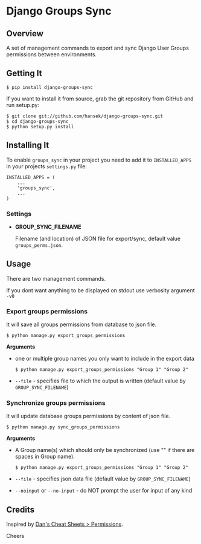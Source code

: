 # Django Groups Sync


## Overview

A set of management commands to export and sync Django User Groups permissions between environments.


## Getting It

```
$ pip install django-groups-sync
```

If you want to install it from source, grab the git repository from GitHub and run setup.py:

```
$ git clone git://github.com/hansek/django-groups-sync.git
$ cd django-groups-sync
$ python setup.py install
```

## Installing It

To enable `groups_sync` in your project you need to add it to `INSTALLED_APPS` in your projects
`settings.py` file:

```
INSTALLED_APPS = (
    ...
    'groups_sync',
    ...
)
```

### Settings

* **GROUP_SYNC_FILENAME**

  Filename (and location) of JSON file for export/sync, default value `groups_perms.json`.


## Usage

There are two management commands.

If you dont want anything to be displayed on stdout use verbosity argument `-v0`

### Export groups permissions

It will save all groups permissions from database to json file. 

```
$ python manage.py export_groups_permissions
```

**Arguments**

   * one or multiple group names you only want to include in the export data

         $ python manage.py export_groups_permissions "Group 1" "Group 2"

   * `--file` - specifies file to which the output is written (default value by `GROUP_SYNC_FILENAME`)


### Synchronize groups permissions

It will update database groups permissions by content of json file.

```
$ python manage.py sync_groups_permissions
```

**Arguments**

   * A Group name(s) which should only be synchronized (use "" if there are spaces in Group name).

         $ python manage.py export_groups_permissions "Group 1" "Group 2"

   * `--file` - specifies json data file (default value by `GROUP_SYNC_FILENAME`)

   * `--noinput` or `--no-input` - do NOT prompt the user for input of any kind


## Credits

Inspired by [Dan's Cheat Sheets > Permissions](https://cheat.readthedocs.io/en/latest/django/permissions.html).


Cheers 